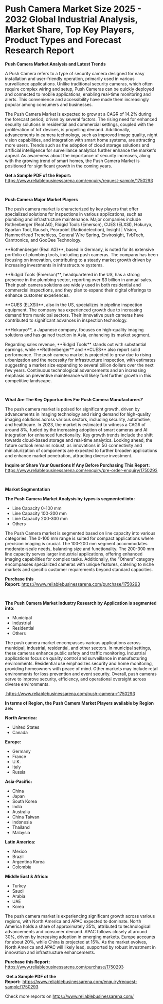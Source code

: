 <p><h1>Push Camera Market Size 2025 - 2032 Global Industrial Analysis, Market Share, Top Key Players, Product Types and Forecast Research Report</h1></p><p><strong>Push Camera Market Analysis and Latest Trends</strong></p>
<p><p>A Push Camera refers to a type of security camera designed for easy installation and user-friendly operation, primarily used in various surveillance applications. Unlike traditional security cameras, which often require complex wiring and setup, Push Cameras can be quickly deployed and connected to mobile applications, enabling real-time monitoring and alerts. This convenience and accessibility have made them increasingly popular among consumers and businesses.</p><p>The Push Camera Market is expected to grow at a CAGR of 14.2% during the forecast period, driven by several factors. The rising need for enhanced security solutions in residential and commercial settings, coupled with the proliferation of IoT devices, is propelling demand. Additionally, advancements in camera technology, such as improved image quality, night vision capabilities, and integration with smart home systems, are attracting more users. Trends such as the adoption of cloud storage solutions and artificial intelligence for surveillance analytics further enhance the market's appeal. As awareness about the importance of security increases, along with the growing trend of smart homes, the Push Camera Market is positioned for significant growth in the coming years.</p></p>
<p><strong>Get a Sample PDF of the Report:&nbsp;</strong> <a href="https://www.reliablebusinessarena.com/enquiry/request-sample/1750293?utm_campaign=3526&utm_medium=2&utm_source=Github&utm_content=ia&utm_term=10042025&utm_id=push-camera">https://www.reliablebusinessarena.com/enquiry/request-sample/1750293</a></p>
<p>&nbsp;</p>
<p><strong>Push Camera Major Market Players</strong></p>
<p><p>The push camera market is characterized by key players that offer specialized solutions for inspections in various applications, such as plumbing and infrastructure maintenance. Major companies include Rothenberger (Real AG), Ridgid Tools (Emerson), CUES (ELXSI), Hokuryo, Spartan Tool, Rausch, Pearpoint (Radiodetection), Insight | Vision, HammerHead Trenchless, General Wire Spring, Envirosight, TvbTech, Camtronics, and GooQee Technology.</p><p>**Rothenberger (Real AG)**, based in Germany, is noted for its extensive portfolio of plumbing tools, including push cameras. The company has been focusing on innovation, contributing to a steady market growth driven by increasing investments in infrastructure systems.</p><p>**Ridgid Tools (Emerson)**, headquartered in the US, has a strong presence in the plumbing sector, reporting over $3 billion in annual sales. Their push camera solutions are widely used in both residential and commercial inspections, and they plan to expand their digital offerings to enhance customer experiences.</p><p>**CUES (ELXSI)**, also in the US, specializes in pipeline inspection equipment. The company has experienced growth due to increasing demand from municipal sectors. Their innovative push cameras have contributed to significant advances in inspection technology.</p><p>**Hokuryo**, a Japanese company, focuses on high-quality imaging solutions and has gained traction in Asia, enhancing its market segment.</p><p>Regarding sales revenue, **Ridgid Tools** stands out with substantial earnings, while **Rothenberger** and **CUES** also report solid performance. The push camera market is projected to grow due to rising urbanization and the necessity for infrastructure inspection, with estimates suggesting a market size expanding to several billion dollars over the next few years. Continuous technological advancements and an increasing emphasis on preventive maintenance will likely fuel further growth in this competitive landscape.</p></p>
<p>&nbsp;</p>
<p><strong>What Are The Key Opportunities For Push Camera Manufacturers?</strong></p>
<p><p>The push camera market is poised for significant growth, driven by advancements in imaging technology and rising demand for high-quality imaging solutions across various sectors, including security, automotive, and healthcare. In 2023, the market is estimated to witness a CAGR of around 8%, fueled by the increasing adoption of smart cameras and AI integration for enhanced functionality. Key growth trends include the shift towards cloud-based storage and real-time analytics. Looking ahead, the future outlook remains robust, as innovations in 5G connectivity and miniaturization of components are expected to further broaden applications and enhance market penetration, attracting diverse investment.</p></p>
<p><strong>Inquire or Share Your Questions If Any Before Purchasing This Report:</strong> <a href="https://www.reliablebusinessarena.com/enquiry/pre-order-enquiry/1750293?utm_campaign=3526&utm_medium=2&utm_source=Github&utm_content=ia&utm_term=10042025&utm_id=push-camera">https://www.reliablebusinessarena.com/enquiry/pre-order-enquiry/1750293</a></p>
<p>&nbsp;</p>
<p><strong>Market Segmentation</strong></p>
<p><strong>The Push Camera Market Analysis by types is segmented into:</strong></p>
<p><ul><li>Line Capacity 0-100 mm</li><li>Line Capacity 100-200 mm</li><li>Line Capacity 200-300 mm</li><li>Others</li></ul></p>
<p><p>The Push Camera market is segmented based on line capacity into various categories. The 0-100 mm range is suited for compact applications where precision imaging is crucial. The 100-200 mm segment accommodates moderate-scale needs, balancing size and functionality. The 200-300 mm line capacity serves larger industrial applications, offering enhanced imaging capabilities for complex tasks. Additionally, the "Others" category encompasses specialized cameras with unique features, catering to niche markets and specific customer requirements beyond standard capacities.</p></p>
<p><strong>Purchase this Report:&nbsp;</strong><a href="https://www.reliablebusinessarena.com/purchase/1750293?utm_campaign=3526&utm_medium=2&utm_source=Github&utm_content=ia&utm_term=10042025&utm_id=push-camera">https://www.reliablebusinessarena.com/purchase/1750293</a></p>
<p>&nbsp;</p>
<p><strong>The Push Camera Market Industry Research by Application is segmented into:</strong></p>
<p><ul><li>Municipal</li><li>Industrial</li><li>Residential</li><li>Others</li></ul></p>
<p><p>The push camera market encompasses various applications across municipal, industrial, residential, and other sectors. In municipal settings, these cameras enhance public safety and traffic monitoring. Industrial applications focus on quality control and surveillance in manufacturing environments. Residential use emphasizes security and home monitoring, providing homeowners with peace of mind. Other markets may include retail environments for loss prevention and event security. Overall, push cameras serve to improve security, efficiency, and operational oversight across diverse environments.</p></p>
<p><a href="https://www.reliablebusinessarena.com/push-camera-r1750293?utm_campaign=3526&utm_medium=2&utm_source=Github&utm_content=ia&utm_term=10042025&utm_id=push-camera">&nbsp;https://www.reliablebusinessarena.com/push-camera-r1750293</a></p>
<p><strong>In terms of Region, the Push Camera Market Players available by Region are:</strong></p>
<p>
    <p> <strong> North America: </strong>
        <ul>
            <li>United States</li>
            <li>Canada</li>
        </ul>
        </p> 
    <p> <strong> Europe: </strong>
        <ul>
            <li>Germany</li>
            <li>France</li>
            <li>U.K.</li>
            <li>Italy</li>
            <li>Russia</li>
        </ul>
        </p> 
    <p> <strong> Asia-Pacific: </strong>
        <ul>
            <li>China</li>
            <li>Japan</li>
            <li>South Korea</li>
            <li>India</li>
            <li>Australia</li>
            <li>China Taiwan</li>
            <li>Indonesia</li>
            <li>Thailand</li>
            <li>Malaysia</li>
        </ul>
        </p> 
    <p> <strong> Latin America: </strong>
        <ul>
            <li>Mexico</li>
            <li>Brazil</li>
            <li>Argentina Korea</li>
            <li>Colombia</li>
        </ul>
        </p> 
    <p> <strong> Middle East & Africa: </strong>
        <ul>
            <li>Turkey</li>
            <li>Saudi</li>
            <li>Arabia</li>
            <li>UAE</li>
            <li>Korea</li>
        </ul>
    </p>
    </p>
<p><p>The push camera market is experiencing significant growth across various regions, with North America and APAC expected to dominate. North America holds a share of approximately 35%, attributed to technological advancements and consumer demand. APAC follows closely at around 30%, driven by increasing adoption in emerging markets. Europe accounts for about 20%, while China is projected at 15%. As the market evolves, North America and APAC will likely lead, supported by robust investment in innovation and infrastructure enhancements.</p></p>
<p><strong>Purchase this Report: </strong><a href="https://www.reliablebusinessarena.com/purchase/1750293?utm_campaign=3526&utm_medium=2&utm_source=Github&utm_content=ia&utm_term=10042025&utm_id=push-camera">https://www.reliablebusinessarena.com/purchase/1750293</a></p>
<p>&nbsp;<strong>Get a Sample PDF of the Report:&nbsp;&nbsp;</strong><a href="https://www.reliablebusinessarena.com/enquiry/request-sample/1750293?utm_campaign=3526&utm_medium=2&utm_source=Github&utm_content=ia&utm_term=10042025&utm_id=push-camera">https://www.reliablebusinessarena.com/enquiry/request-sample/1750293</a></p>
<p><strong></strong></p>
<p>Check more reports on <a href="https://www.reliablebusinessarena.com/?utm_campaign=3526&utm_medium=2&utm_source=Github&utm_content=ia&utm_term=10042025&utm_id=push-camera">https://www.reliablebusinessarena.com/</a></p>